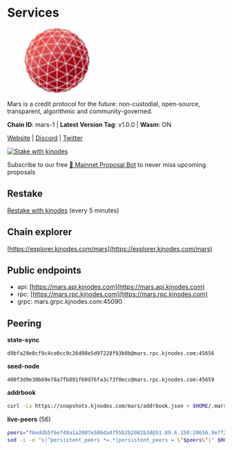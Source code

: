 # Services

<figure><img src="https://raw.githubusercontent.com/kj89/cosmos-images/main/logos/mars.png" width="150" alt=""><figcaption></figcaption></figure>

Mars is a credit protocol for the future: non-custodial,  open-source, transparent, algorithmic and community-governed.

**Chain ID**: mars-1 | **Latest Version Tag**: v1.0.0 | **Wasm**: ON

[Website](https://marsprotocol.io) | [Discord](https://discord.gg/marsprotocol) | [Twitter](https://twitter.com/mars_protocol)

[![Stake with kjnodes](https://i.ibb.co/cr44Q8j/button-stake-with-kjnodes.png)](https://restake.app/mars/marsvaloper1p9t4gr40rnpdwqacxgcqp7ffrfw908nu020g4n)

Subscribe to our free [🤖 Mainnet Proposal Bot](https://t.me/kjnodes_proposal_bot) to never miss upcoming proposals

## Restake

[Restake with kjnodes](https://restake.app/mars/marsvaloper1p9t4gr40rnpdwqacxgcqp7ffrfw908nu020g4n) (every 5 minutes)
## Chain explorer
[https://explorer.kjnodes.com/mars](https://explorer.kjnodes.com/mars)

## Public endpoints

* api: [https://mars.api.kjnodes.com](https://mars.api.kjnodes.com)
* rpc: [https://mars.rpc.kjnodes.com](https://mars.rpc.kjnodes.com)
* grpc: mars.grpc.kjnodes.com:45090

## Peering

**state-sync**

```text
d9bfa29e0cf9c4ce0cc9c26d98e5d97228f93b0b@mars.rpc.kjnodes.com:45656
```

**seed-node**

```text
400f3d9e30b69e78a7fb891f60d76fa3c73f0ecc@mars.rpc.kjnodes.com:45659
```

**addrbook**
```bash
curl -Ls https://snapshots.kjnodes.com/mars/addrbook.json > $HOME/.mars/config/addrbook.json
```

**live-peers** (56)
```bash
peers="f6eddb5f6ef49a1a2007e586da4755b2b2081b3d@51.89.6.150:20656,9e7f28b8c0ac9d8d17bb17a390421d540a29eb3f@154.26.158.158:18556,04c687dea43de3f30df5672b30b061789a0cf8e8@144.202.72.17:26606,be7d56127ef887d095b2f55f09be5fee1969d922@146.59.52.48:18095,d9bfa29e0cf9c4ce0cc9c26d98e5d97228f93b0b@65.109.88.38:45656,d2a2c21754be65ad4a4f1de1f6163f681a6e8af8@192.99.44.79:18556,73be725377cc966d8da48f751085de4d1581b391@185.242.112.32:27651,7583038c5f21ef6ddb60692469cfd80c97dd585d@88.218.224.126:26656,9c0c747a44919d645f74354fbe095337630b9eee@37.252.184.228:26656,76969af1bccdd4dcc511741b171c3d4ccb837ba6@146.59.85.223:18556,84f821d36d45cc0cdaa4ff05297e888bb0d9de8f@85.237.193.111:26656,ef7c6b0f2ddfcef34a7f36681eaa8159be83b71f@178.128.28.236:26656,969af6a39a0f7e8a17b92d90888360ad92248626@65.108.132.107:2000,b88814bddfccd85289d7201bfd6fc6c4b3342ab2@178.162.165.193:36095,905157b5cc774bb0ebbc79c040bead1adf5df58b@131.153.203.225:26656,a57468bf54407d75dee78b0cb6612805c4ac83e1@45.85.147.42:13656,d0dbb50a474888b8bed04bf8a23ac6b8bae443ee@5.79.79.80:18095,59bb909c57664fafe88bf1b6924769c15a769ba4@65.108.125.236:3000,52f792239ee6098457ecf1ff7402cd0b2529cea1@178.62.12.19:26656,c0e6bf4193accabc14171ce163e704dcec5ea5df@51.91.215.170:36095,d933a425e567c28b4695acbbf0d6cfa6c68cf0c5@65.108.72.156:26656,8bdf870e0eece71e1a09a80f5995d6d5e830c763@65.109.106.169:26656,1616af7456f519a0f2360adcad45d4bb9d39c92d@146.59.85.222:26656,5ffee90e41903f6fba29dc75446d536a02d626fe@65.108.232.150:18095,c46be592341987eae20ac681cb08d2abcc02ab9a@137.74.4.20:2000,6cbdee8a3fd9dc83b8296275c96e5372dbc3b143@148.113.159.123:26656,6b16855f89284da99b5637b93dada66c00430a33@51.91.219.141:30003,54d3ac18bcc6a760a859644a0a80077d2618c872@95.217.85.254:15603,c124ce0b508e8b9ed1c5b6957f362225659b5343@169.155.45.189:26656,ebc272824924ea1a27ea3183dd0b9ba713494f83@185.16.39.137:27056,e61f11c5b03400d3a99c066f951ed0888a2b64af@65.108.238.103:18556,be494851610016cff8853796a99c3ad46d8d1b5b@65.108.76.242:36095,9cb92702727bc5f3d40154e625b9553a04f4d649@65.109.104.72:18556,6d7dd362c27c4480b6fd8cfa7e29569fc935397a@34.126.107.138:26656,001dc593a5d8237d0bcd746302e19aeb8ff0d068@38.146.3.135:18556,436baf65a7e0e79c2c5453798ae72e71213ec502@18.216.221.25:26656,141f6066694776b73ec6fc34356fe842ecf03898@46.38.243.16:45656,7f4be5f7db9b920e965197b65974f0e1e64749e4@144.126.128.128:26656,463f8be52fc3e0f1fe28cd0ec95bd726d85682ec@135.181.18.112:55556,1892755333d2cc6f7ba97bda1b1c709ad4ab69cd@50.21.173.82:26656,4db44ebd58fed67d2a22ce06a395ce489415f498@5.75.197.137:26650,88f8e4d74b70e18d4f3515d34701704086aa77e1@38.146.3.134:18556,ec6ca9bf7efb2f9d23631c07fed4eb0f45c9758a@45.141.122.178:26656,b212d5740b2e11e54f56b072dc13b6134650cfb5@169.155.44.167:26656,e1b058e5cfa2b836ddaa496b10911da62dcf182e@65.21.136.170:55656,d097c078d64748428a2bdecbd0d076599710a636@89.163.148.184:26656,5bc312415704f3d57bc2a1856c736668737dfb5e@164.92.192.38:26656,d10e5704f3c8e9dd6ef42445e4b88bb57d0a8289@65.108.8.247:18556,ca5a76c51bbbc57f839e6ed08953d3926eaa6e5b@35.234.65.95:26656,86baedb502883a67947c84f62f3b6b89fc630988@107.155.81.98:26656,f301f4ba2c863573c093bcd9fa68f2b1060bcae3@142.44.240.156:26656,d8e92c3ca2daddef493d518b4e850af26ec4027b@199.85.208.186:26656,352d8310c56f2538e4295157809b775071c2cd1d@65.108.141.109:21656,1450c401a8536b1064e1e1e244706399c1858f35@208.102.87.76:26656,eff52a6fcf2634ce1d60c1a5d38809718e22c5d2@23.88.69.22:28766,20e1000e88125698264454a884812746c2eb4807@65.108.227.217:18556"
sed -i -e "s|^persistent_peers *=.*|persistent_peers = \"$peers\"|" $HOME/.mars/config/config.toml
```
